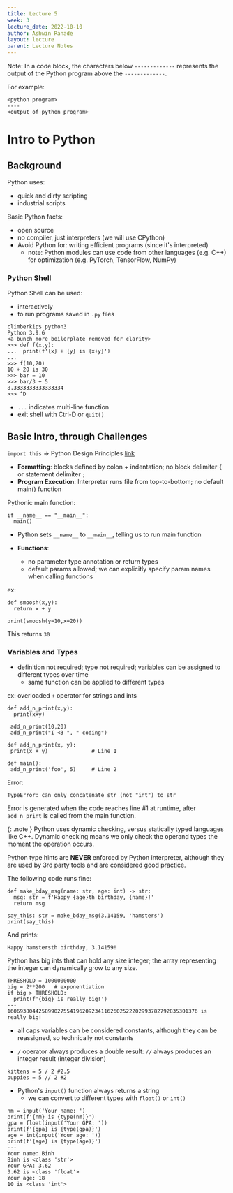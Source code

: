 ```yaml
---
title: Lecture 5
week: 3
lecture_date: 2022-10-10
author: Ashwin Ranade
layout: lecture
parent: Lecture Notes
---
```


Note: In a code block, the characters below `-------------` represents the output of the Python program above the `-------------`. 

For example:
```
<python program>
----
<output of python program>
```

# Intro to Python

## Background

Python uses: 
- quick and dirty scripting
- industrial scripts

Basic Python facts: 
- open source
- no compiler, just interpreters (we will use CPython)
- Avoid Python for: writing efficient programs (since it's interpreted)
  -  note: Python modules can use code from other languages (e.g. C++) for optimization (e.g. PyTorch, TensorFlow, NumPy)

### Python Shell

Python Shell can be used: 
- interactively
- to run programs saved in `.py` files
```
climberkip$ python3
Python 3.9.6
<a bunch more boilerplate removed for clarity>
>>> def f(x,y):
...  print(f'{x} + {y} is {x+y}')
... 
>>> f(10,20)
10 + 20 is 30
>>> bar = 10
>>> bar/3 + 5
8.3333333333333334
>>> ^D
```
 - `...` indicates multi-line function
- exit shell with Ctrl-D or `quit()`

## Basic Intro, through Challenges

`import this` => Python Design Principles [link](https://peps.python.org/pep-0020/)

- **Formatting**: blocks defined by colon + indentation; no block delimiter `{` or statement delimiter `;`
- **Program Execution**: Interpreter runs file from top-to-bottom; no default main() function

Pythonic main function: 
```
if __name__ == "__main__":
  main()
```
- Python sets `__name__` to `__main__`, telling us to run main function

- **Functions**: 
  - no parameter type annotation or return types
  - default params allowed; we can explicitly specify param names when calling functions

ex: 
```
def smoosh(x,y): 
  return x + y 

print(smoosh(y=10,x=20))
```
This returns `30`

### Variables and Types
- definition not required; type not required; variables can be assigned to different types over time
  - same function can be applied to different types

ex: overloaded `+` operator for strings and ints 
```
def add_n_print(x,y): 
  print(x+y)
  
 add_n_print(10,20)
 add_n_print("I <3 ", " coding")
```

```
def add_n_print(x, y):
 print(x + y)              # Line 1

def main():
 add_n_print('foo', 5)     # Line 2
```
Error:
```
TypeError: can only concatenate str (not "int") to str
```
Error is generated when the code reaches line #1 at runtime, after `add_n_print` is called from the main function.

{: .note }
Python uses dynamic checking, versus statically typed languages like C++. Dynamic checking means we only check the operand types the moment the operation occurs.

Python type hints are **NEVER** enforced by Python interpreter, although they are used by 3rd party tools and are considered good practice.

The following code runs fine: 
```
def make_bday_msg(name: str, age: int) -> str:
  msg: str = f'Happy {age}th birthday, {name}!'
  return msg

say_this: str = make_bday_msg(3.14159, 'hamsters')
print(say_this)
```

And prints: 
```
Happy hamstersth birthday, 3.14159!
```

Python has big ints that can hold any size integer; the array representing the integer can dynamically grow to any size.  
```
THRESHOLD = 1000000000
big = 2**200   # exponentiation
if big > THRESHOLD:
  print(f'{big} is really big!')
---
1606938044258990275541962092341162602522202993782792835301376 is really big!
```
- all caps variables can be considered constants, although they can be reassigned, so technically not constants

- `/` operator always produces a double result: `//` always produces an integer result (integer division)
```
kittens = 5 / 2 #2.5
puppies = 5 // 2 #2
```

- Python's `input()` function always returns a string
  - we can convert to different types with `float()` or `int()`
```
nm = input('Your name: ')
print(f'{nm} is {type(nm)}')
gpa = float(input('Your GPA: '))
print(f'{gpa} is {type(gpa)}')
age = int(input('Your age: '))
print(f'{age} is {type(age)}')
---
Your name: Binh
Binh is <class 'str'>
Your GPA: 3.62
3.62 is <class 'float'>
Your age: 18
10 is <class 'int'>
```






























